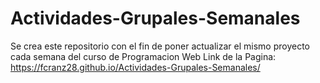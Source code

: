 # Actividades-Grupales-Semanales
Se crea este repositorio con el fin de poner actualizar el mismo proyecto cada semana del curso de Programacion Web
Link de la Pagina: https://fcranz28.github.io/Actividades-Grupales-Semanales/
